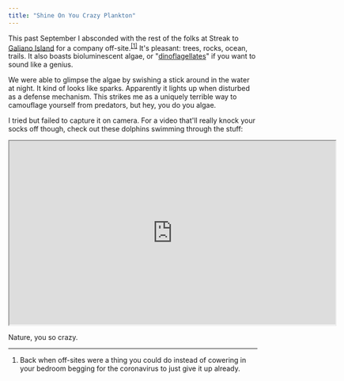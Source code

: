 ```yaml
---
title: "Shine On You Crazy Plankton"
---
```


This past September I absconded with the rest of the folks at Streak to [Galiano Island](https://en.wikipedia.org/wiki/Galiano_Island) for a company off-site.<sup><a href="#fn1" id="r1">[1]</a></sup> It's pleasant: trees, rocks, ocean, trails. It also boasts bioluminescent algae, or "[dinoflagellates](https://en.wikipedia.org/wiki/Dinoflagellate)" if you want to sound like a genius.

We were able to glimpse the algae by swishing a stick around in the water at night. It kind of looks like sparks. Apparently it lights up when disturbed as a defense mechanism. This strikes me as a uniquely terrible way to camouflage yourself from predators, but hey, you do you algae.

I tried but failed to capture it on camera. For a video that'll really knock your socks off though, check out these dolphins swimming through the stuff:

<iframe allow="fullscreen" height="371.25" src="https://www.youtube-nocookie.com/embed/bJcTWr8-mFo?color=white&modestbranding=1" width="660">
    <a href="https://www.youtube.com/watch?v=bJcTWr8-mFo">
        Dolphins Swimming in Bioluminescence
    </a>
</iframe>

Nature, you so crazy.


---

<ol class="footnotes">
    <li id="fn1">Back when off-sites were a thing you could do instead of cowering in your bedroom begging for the coronavirus to just give it up already.<a href="#r1" class="return"></a></li>
</ol>
